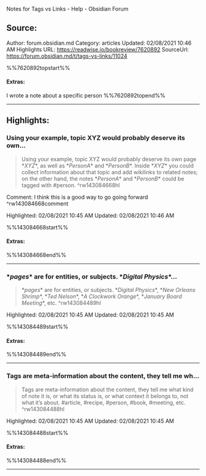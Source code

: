 Notes for Tags vs Links - Help - Obsidian Forum

## Source:
Author: forum.obsidian.md
Category: articles
Updated: 02/08/2021 10:46 AM
Highlights URL: https://readwise.io/bookreview/7620892
SourceUrl: https://forum.obsidian.md/t/tags-vs-links/11024

%%7620892topstart%%
#### Extras:
I wrote a note about a specific person
%%7620892topend%%
 
-----
 ## Highlights:

### Using your example, topic XYZ would probably deserve its own...
>Using your example, topic XYZ would probably deserve its own page \**XYZ**, as well as \**PersonA** and \**PersonB**. Inside \**XYZ** you could collect information about that topic and add wikilinks to related notes; on the other hand, the notes \**PersonA** and \**PersonB** could be tagged with \#person. ^rw143084668hl

Comment: I think this is a good way to go going forward ^rw143084668comment

Highlighted: 02/08/2021 10:45 AM
Updated: 02/08/2021 10:46 AM

%%143084668start%%
#### Extras:

%%143084668end%%

------

### \**pages** are for entities, or subjects. \**Digital Physics**...
>\**pages** are for entities, or subjects. \**Digital Physics**, \**New Orleans Shrimp**, \**Ted Nelson**, \**A Clockwork Orange**, \**January Board Meeting**, etc. ^rw143084489hl


Highlighted: 02/08/2021 10:45 AM
Updated: 02/08/2021 10:45 AM

%%143084489start%%
#### Extras:

%%143084489end%%

------

### Tags are meta-information about the content, they tell me wh...
>Tags are meta-information about the content, they tell me what kind of note it is, or what its status is, or what context it belongs to, not what it’s about. \#article, \#recipe, \#person, \#book, \#meeting, etc. ^rw143084488hl


Highlighted: 02/08/2021 10:45 AM
Updated: 02/08/2021 10:45 AM

%%143084488start%%
#### Extras:

%%143084488end%%

------


